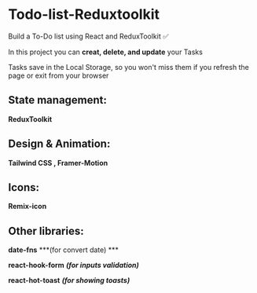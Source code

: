 # Todo-list-Reduxtoolkit
Build a To-Do list using React and ReduxToolkit ✅

In this project you can **creat,  delete, and update** your Tasks

Tasks save in the Local Storage, so you won't miss them if you refresh the page or exit from your browser


## State management:
**ReduxToolkit**

## Design & Animation:
**Tailwind CSS , Framer-Motion**

## Icons:
**Remix-icon**

## Other libraries:
**date-fns**  ***(for convert date) ***

**react-hook-form** ***(for inputs validation)***

**react-hot-toast** ***(for showing toasts)***

